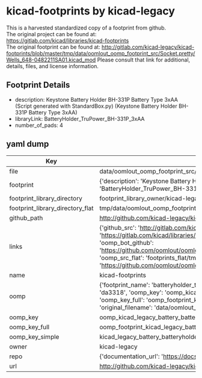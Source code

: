 # kicad-footprints by kicad-legacy  
This is a harvested standardized copy of a footprint from github.  
The original project can be found at:  
https://gitlab.com/kicad/libraries/kicad-footprints  
The original footprint can be found at:
http://gitlab.com/kicad-legacy/kicad-footprints/blob/master/tmp/data/oomlout_oomp_footprint_src/Socket.pretty/Wells_648-0482211SA01.kicad_mod
Please consult that link for additional, details, files, and license information.  
## Footprint Details
* description: Keystone Battery Holder BH-331P Battery Type 3xAA (Script generated with StandardBox.py) (Keystone Battery Holder BH-331P Battery Type 3xAA)  
* libraryLink: BatteryHolder_TruPower_BH-331P_3xAA  
* number_of_pads: 4  
## yaml dump  
| Key | Value |  
| --- | --- |  
| file | data/oomlout_oomp_footprint_src/kicad-footprints/Battery.pretty/BatteryHolder_TruPower_BH-331P_3xAA.kicad_mod |  
| footprint | {'description': 'Keystone Battery Holder BH-331P Battery Type 3xAA (Script generated with StandardBox.py) (Keystone Battery Holder BH-331P Battery Type 3xAA)', 'libraryLink': 'BatteryHolder_TruPower_BH-331P_3xAA', 'number_of_pads': 4} |  
| footprint_library_directory | footprint_library_owner/kicad-legacy_kicad-footprints |  
| footprint_library_directory_flat | tmp/data/oomlout_oomp_footprint_src/footprints_flat/kicad_legacy_battery_batteryholder_trupower_bh_331p_3xaa/working |  
| github_path | http://github.com/kicad-legacy/kicad-footprints/blob/master/tmp/data/oomlout_oomp_footprint_src/Battery.pretty/BatteryHolder_TruPower_BH-331P_3xAA.kicad_mod |  
| links | {'github_src': 'http://gitlab.com/kicad-legacy/kicad-footprints/blob/master/tmp/data/oomlout_oomp_footprint_src/Socket.pretty/Wells_648-0482211SA01.kicad_mod', 'github_src_repo': 'https://gitlab.com/kicad/libraries/kicad-footprints', 'oomp_bot': 'tmp/data/oomlout_oomp_footprint_src/footprints/kicad_legacy_battery_batteryholder_trupower_bh_331p_3xaa/working', 'oomp_bot_github': 'https://github.com/oomlout/oomlout_oomp_footprint_bot/tree/main/tmp/data/oomlout_oomp_footprint_src/footprints/kicad_legacy_battery_batteryholder_trupower_bh_331p_3xaa/working', 'oomp_src_flat': 'footprints_flat/tmp/data/oomlout_oomp_footprint_src/footprints_flat/kicad_legacy_battery_batteryholder_trupower_bh_331p_3xaa/working', 'oomp_src_flat_github': 'https://github.com/oomlout/oomlout_oomp_footprint_src/tree/main/tmp/data/oomlout_oomp_footprint_src/footprints_flat/kicad_legacy_battery_batteryholder_trupower_bh_331p_3xaa/working'} |  
| name | kicad-footprints |  
| oomp | {'footprint_name': 'batteryholder_trupower_bh_331p_3xaa', 'library_name': 'battery', 'md5': 'da3318d3d47f4e8a881528505c93c92b', 'md5_10': 'da3318d3d4', 'md5_5': 'da331', 'md5_6': 'da3318', 'oomp_key': 'oomp_kicad_legacy_battery_batteryholder_trupower_bh_331p_3xaa', 'oomp_key_extra': 'oomp_footprint_kicad_legacy_battery_batteryholder_trupower_bh_331p_3xaa', 'oomp_key_full': 'oomp_footprint_kicad_legacy_battery_batteryholder_trupower_bh_331p_3xaa_da3318', 'oomp_key_simple': 'kicad_legacy_battery_batteryholder_trupower_bh_331p_3xaa', 'original_filename': 'data/oomlout_oomp_footprint_src/kicad-footprints/Battery.pretty/BatteryHolder_TruPower_BH-331P_3xAA.kicad_mod', 'owner_name': 'kicad_legacy'} |  
| oomp_key | oomp_kicad_legacy_battery_batteryholder_trupower_bh_331p_3xaa |  
| oomp_key_full | oomp_footprint_kicad_legacy_battery_batteryholder_trupower_bh_331p_3xaa |  
| oomp_key_simple | kicad_legacy_battery_batteryholder_trupower_bh_331p_3xaa |  
| owner | kicad-legacy |  
| repo | {'documentation_url': 'https://docs.github.com/rest/repos/repos#get-a-repository', 'message': 'Not Found'} |  
| url | http://github.com/kicad-legacy/kicad-footprints |  


